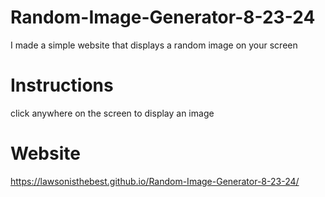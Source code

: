 # Random-Image-Generator-8-23-24
I made a simple website that displays a random image on your screen

# Instructions
click anywhere on the screen to display an image

# Website
https://lawsonisthebest.github.io/Random-Image-Generator-8-23-24/
